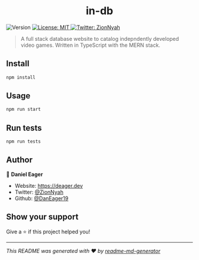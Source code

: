 <h1 align="center">in-db</h1>
<p>
  <img alt="Version" src="https://img.shields.io/badge/version-0.1.0-blue.svg?cacheSeconds=2592000" />
  <a href="#" target="_blank">
    <img alt="License: MIT" src="https://img.shields.io/badge/License-MIT-yellow.svg" />
  </a>
  <a href="https://twitter.com/ZionNyah" target="_blank">
    <img alt="Twitter: ZionNyah" src="https://img.shields.io/twitter/follow/ZionNyah.svg?style=social" />
  </a>
</p>

> A full stack database website to catalog indepndently developed video games. Written in TypeScript with the MERN stack.

## Install

```sh
npm install
```

## Usage

```sh
npm run start
```

## Run tests

```sh
npm run tests
```

## Author

👤 **Daniel Eager**

* Website: https://deager.dev
* Twitter: [@ZionNyah](https://twitter.com/ZionNyah)
* Github: [@DanEager19](https://github.com/DanEager19)

## Show your support

Give a ⭐️ if this project helped you!

***
_This README was generated with ❤️ by [readme-md-generator](https://github.com/kefranabg/readme-md-generator)_